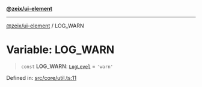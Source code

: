 [**@zeix/ui-element**](../README.md)

***

[@zeix/ui-element](../globals.md) / LOG\_WARN

# Variable: LOG\_WARN

> `const` **LOG\_WARN**: [`LogLevel`](../type-aliases/LogLevel.md) = `'warn'`

Defined in: [src/core/util.ts:11](https://github.com/zeixcom/ui-element/blob/019cf77c80beb600bfb17e452913f013b9d638c1/src/core/util.ts#L11)
